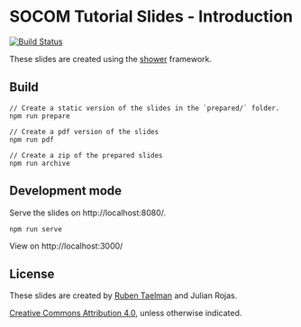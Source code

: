 # SOCOM Tutorial Slides - Introduction

[![Build Status](https://travis-ci.org/comunica/Tutorial-ISWC2019-Slides-Introduction.svg?branch=master)](https://travis-ci.org/comunica/Tutorial-ISWC2019-Slides-Introduction)

These slides are created using the [shower](https://github.com/shower/shower) framework.

## Build

```
// Create a static version of the slides in the `prepared/` folder.
npm run prepare

// Create a pdf version of the slides
npm run pdf

// Create a zip of the prepared slides
npm run archive
```

## Development mode

Serve the slides on http://localhost:8080/.

```
npm run serve
```

View on http://localhost:3000/

## License

These slides are created by [Ruben Taelman](https://rubensworks.net/) and Julian Rojas.

[Creative Commons Attribution 4.0](https://creativecommons.org/licenses/by/4.0/), unless otherwise indicated.
